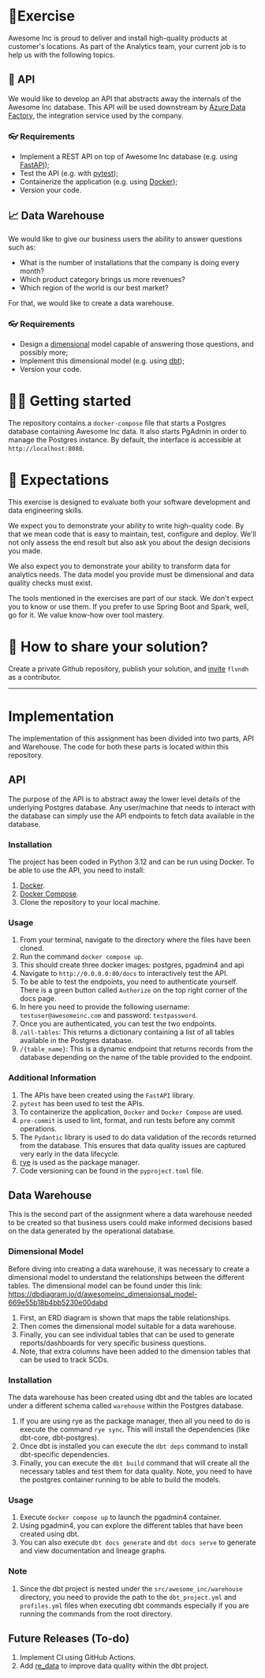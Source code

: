 # 🦾Exercise

Awesome Inc is proud to deliver and install high-quality products at customer's locations. As part of the Analytics team, your current job is to help us with the following topics.

## 📃 API

We would like to develop an API that abstracts away the internals of the Awesome Inc database. This API will be used downstream by [Azure Data Factory](https://docs.microsoft.com/en-us/azure/data-factory/), the integration service used by the company.

### 👓 Requirements

* Implement a REST API on top of Awesome Inc database (e.g. using [FastAPI](https://fastapi.tiangolo.com/));
* Test the API (e.g. with [pytest](https://docs.pytest.org/en/7.1.x/));
* Containerize the application (e.g. using [Docker](https://docs.docker.com/));
* Version your code.

## 📈 Data Warehouse

We would like to give our business users the ability to answer questions such as:
* What is the number of installations that the company is doing every month?
* Which product category brings us more revenues?
* Which region of the world is our best market?

For that, we would like to create a data warehouse.

### 👓 Requirements

* Design a [dimensional](https://www.kimballgroup.com/data-warehouse-business-intelligence-resources/kimball-techniques/dimensional-modeling-techniques/) model capable of answering those questions, and possibly more;
* Implement this dimensional model (e.g. using [dbt](https://docs.getdbt.com/));
* Version your code.

# 🐱‍🏍 Getting started

The repository contains a `docker-compose` file that starts a Postgres database containing Awesome Inc data. It also starts PgAdmin in order to manage the Postgres instance. By default, the interface is accessible at `http://localhost:8080`.

# 📏 Expectations

This exercise is designed to evaluate both your software development and data engineering skills.

We expect you to demonstrate your ability to write high-quality code. By that we mean code that is easy to maintain, test, configure and deploy. We'll not only assess the end result but also ask you about the design decisions you made.

We also expect you to demonstrate your ability to transform data for analytics needs. The data model you provide must be dimensional and data quality checks must exist.

The tools mentioned in the exercises are part of our stack. We don't expect you to know or use them. If you prefer to use Spring Boot and Spark, well, go for it. We value know-how over tool mastery.

# 👀 How to share your solution?

Create a private Github repository, publish your solution, and [invite](https://docs.github.com/en/account-and-profile/setting-up-and-managing-your-personal-account-on-github/managing-access-to-your-personal-repositories/inviting-collaborators-to-a-personal-repository) `flvndh` as a contributor.

---

# Implementation

The implementation of this assignment has been divided into two parts, API and Warehouse. The code for both these parts is located within this repository.

## API

The purpose of the API is to abstract away the lower level details of the underlying Postgres database. Any user/machine that needs to interact with the database can simply use the API endpoints to fetch data available in the database.

### Installation

The project has been coded in Python 3.12 and can be run using Docker. To be able to use the API, you need to install:
1. [Docker](https://docs.docker.com/engine/install/).
2. [Docker Compose](https://docs.docker.com/compose/install/).
3. Clone the repository to your local machine.

### Usage

1. From your terminal, navigate to the directory where the files have been cloned.
2. Run the command `docker compose up`.
3. This should create three docker images: postgres, pgadmin4 and api
4. Navigate to `http://0.0.0.0:80/docs` to interactively test the API.
5. To be able to test the endpoints, you need to authenticate yourself. There is a green button called `Authorize` on the top right corner of the docs page.
6. In here you need to provide the following username: `testuser@awesomeinc.com` and password: `testpassword`.
7. Once you are authenticated, you can test the two endpoints.
8. `/all-tables`: This returns a dictionary containing a list of all tables available in the Postgres database.
9. `/{table_name}`: This is a dynamic endpoint that returns records from the database depending on the name of the table provided to the endpoint.

### Additional Information

1. The APIs have been created using the `FastAPI` library.
2. `pytest` has been used to test the APIs.
3. To containerize the application, `Docker` and `Docker Compose` are used.
4. `pre-commit` is used to lint, format, and run tests before any commit operations.
5. The `Pydantic` library is used to do data validation of the records returned from the database. This ensures that data quality issues are captured very early in the data lifecycle.
6. [rye](https://rye.astral.sh/guide/installation/) is used as the package manager.
7. Code versioning can be found in the `pyproject.toml` file.


## Data Warehouse

This is the second part of the assignment where a data warehouse needed to be created so that business users could make informed decisions based on the data generated by the operational database.

### Dimensional Model

Before diving into creating a data warehouse, it was necessary to create a dimensional model to understand the relationships between the different tables. The dimensional model can be found under this link: https://dbdiagram.io/d/awesomeinc_dimensionsal_model-669e55b18b4bb5230e00dabd

1. First, an ERD diagram is shown that maps the table relationships.
2. Then comes the dimensional model suitable for a data warehouse.
3. Finally, you can see individual tables that can be used to generate reports/dashboards for very specific business questions.
4. Note, that extra columns have been added to the dimension tables that can be used to track SCDs.

### Installation

The data warehouse has been created using dbt and the tables are located under a different schema called `warehouse` within the Postgres database.

1. If you are using rye as the package manager, then all you need to do is execute the command `rye sync`. This will install the dependencies (like dbt-core, dbt-postgres).
2. Once dbt is installed you can execute the `dbt deps` command to install dbt-specific dependencies.
3. Finally, you can execute the `dbt build` command that will create all the necessary tables and test them for data quality. Note, you need to have the postgres container running to be able to build the models.

### Usage

1. Execute `docker compose up` to launch the pgadmin4 container.
2. Using pgadmin4, you can explore the different tables that have been created using dbt.
3. You can also execute `dbt docs generate` and `dbt docs serve` to generate and view documentation and lineage graphs.

### Note

1. Since the dbt project is nested under the `src/awesome_inc/warehouse` directory, you need to provide the path to the `dbt_project.yml` and `profiles.yml` files when executing dbt commands especially if you are running the commands from the root directory.

## Future Releases (To-do)

1. Implement CI using GitHub Actions.
2. Add [re_data](https://docs.getre.io/latest/docs/re_data/introduction/whatis_data) to improve data quality within the dbt project.